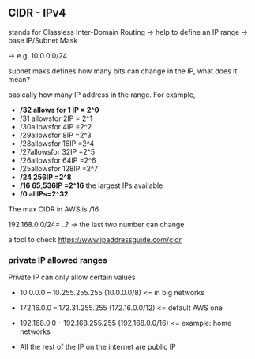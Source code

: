 ## CIDR - IPv4

stands for Classless Inter-Domain Routing -> help to define an IP range -> base IP/Subnet Mask

-> e.g. 10.0.0.0/24

subnet maks defines how many bits can change in the IP, what does it mean?

basically how many IP address in the range. For example,

- **/32 allows for 1 IP = 2^0**
- /31 allowsfor 2IP     = 2^1
- /30allowsfor  4IP     =2^2
- /29allowsfor  8IP     =2^3
- /28allowsfor  16IP    =2^4
- /27allowsfor  32IP    =2^5
- /26allowsfor  64IP    =2^6
- /25allowsfor  128IP   =2^7
- **/24         256IP    =2^8**
- **/16         65,536IP =2^16** the largest IPs available
- **/0          allIPs=2^32**

The max CIDR in AWS is /16

192.168.0.0/24= ..? -> the last two number can change

a tool to check https://www.ipaddressguide.com/cidr


### private IP allowed ranges

Private IP can only allow certain values
- 10.0.0.0 – 10.255.255.255 (10.0.0.0/8) <= in big networks
- 172.16.0.0 – 172.31.255.255 (172.16.0.0/12) <= default AWS one
- 192.168.0.0 – 192.168.255.255 (192.168.0.0/16) <= example: home networks

- All the rest of the IP on the internet are public IP
